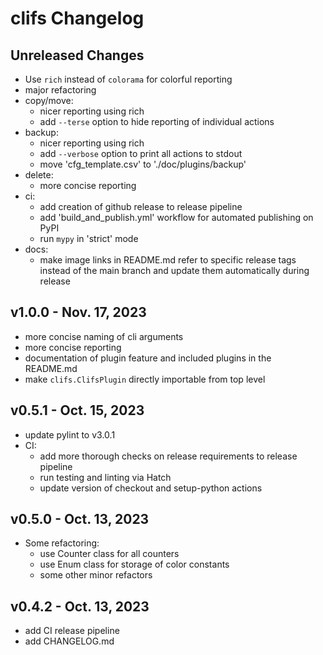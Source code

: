 # clifs Changelog

## Unreleased Changes

- Use `rich` instead of `colorama` for colorful reporting
- major refactoring
- copy/move:
  - nicer reporting using rich
  - add `--terse` option to hide reporting of individual actions
- backup:
  - nicer reporting using rich
  - add `--verbose` option to print all actions to stdout
  - move 'cfg_template.csv' to './doc/plugins/backup'
- delete:
  - more concise reporting
- ci:
  - add creation of github release to release pipeline
  - add 'build_and_publish.yml' workflow for automated publishing on PyPI
  - run `mypy` in 'strict' mode
- docs:
  - make image links in README.md refer to specific release tags instead of the main branch and update them automatically during release

## v1.0.0 - Nov. 17, 2023

- more concise naming of cli arguments
- more concise reporting
- documentation of plugin feature and included plugins in the README.md
- make `clifs.ClifsPlugin` directly importable from top level

## v0.5.1 - Oct. 15, 2023

- update pylint to v3.0.1
- CI:
  - add more thorough checks on release requirements to release pipeline
  - run testing and linting via Hatch
  - update version of checkout and setup-python actions

## v0.5.0 - Oct. 13, 2023

- Some refactoring:
  - use Counter class for all counters
  - use Enum class for storage of color constants
  - some other minor refactors

## v0.4.2 - Oct. 13, 2023

- add CI release pipeline
- add CHANGELOG.md
